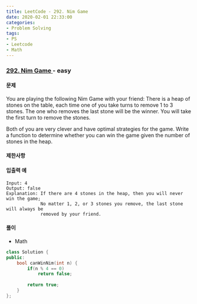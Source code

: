 ```yaml
---
title: LeetCode - 292. Nim Game
date: 2020-02-01 22:33:00
categories:
- Problem Solving
tags:
- PS
- Leetcode
- Math
---
```


### [ 292. Nim Game ](https://leetcode.com/problems/nim-game/) - easy

#### 문제

You are playing the following Nim Game with your friend: There is a heap of stones on the table, each time one of you take turns to remove 1 to 3 stones. The one who removes the last stone will be the winner. You will take the first turn to remove the stones.

Both of you are very clever and have optimal strategies for the game. Write a function to determine whether you can win the game given the number of stones in the heap.

#### 제한사항

#### 입출력 예
  
```
Input: 4
Output: false 
Explanation: If there are 4 stones in the heap, then you will never win the game;
             No matter 1, 2, or 3 stones you remove, the last stone will always be 
             removed by your friend.
```

#### 풀이
  - Math

```cpp
class Solution {
public:
    bool canWinNim(int n) {
        if(n % 4 == 0)
            return false;
        
        return true;
    }
};
```